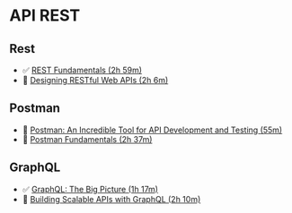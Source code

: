 # API REST

## Rest

- :white_check_mark: [REST Fundamentals (2h 59m)](https://app.pluralsight.com/library/courses/rest-fundamentals/table-of-contents)
- :black_square_button: [Designing RESTful Web APIs (2h 6m)](https://app.pluralsight.com/library/courses/designing-restful-web-apis/table-of-contents)

## Postman

- :black_square_button: [Postman: An Incredible Tool for API Development and Testing (55m)](https://app.pluralsight.com/library/courses/that-conference-2019-session-51/table-of-contents)
- :black_square_button: [Postman Fundamentals (2h 37m)](https://app.pluralsight.com/library/courses/postman-fundamentals/table-of-contents)

## GraphQL

- :white_check_mark: [GraphQL: The Big Picture (1h 17m)](https://app.pluralsight.com/library/courses/graphql-big-picture/table-of-contents)
- :black_square_button: [Building Scalable APIs with GraphQL (2h 10m)](https://app.pluralsight.com/library/courses/graphql-scalable-apis/table-of-contents)
